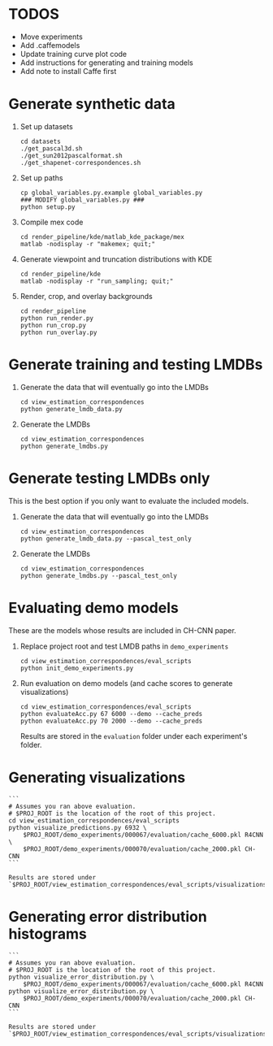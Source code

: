 # TODOS

* Move experiments
* Add .caffemodels
* Update training curve plot code
* Add instructions for generating and training models
* Add note to install Caffe first

# Generate synthetic data

1. Set up datasets

	```
	cd datasets
	./get_pascal3d.sh
	./get_sun2012pascalformat.sh
	./get_shapenet-correspondences.sh
	```

2. Set up paths

	```
	cp global_variables.py.example global_variables.py
	### MODIFY global_variables.py ###
	python setup.py
	```

3. Compile mex code

	```
	cd render_pipeline/kde/matlab_kde_package/mex
	matlab -nodisplay -r "makemex; quit;"
	```

4. Generate viewpoint and truncation distributions with KDE

	```
	cd render_pipeline/kde
	matlab -nodisplay -r "run_sampling; quit;"
	```

5. Render, crop, and overlay backgrounds

	```
	cd render_pipeline
	python run_render.py
	python run_crop.py
	python run_overlay.py
	```


# Generate training and testing LMDBs

1. Generate the data that will eventually go into the LMDBs

	```
	cd view_estimation_correspondences
	python generate_lmdb_data.py
	```

2. Generate the LMDBs

	```
	cd view_estimation_correspondences
	python generate_lmdbs.py
	```

# Generate testing LMDBs only

This is the best option if you only want to evaluate the included models.

1. Generate the data that will eventually go into the LMDBs

	```
	cd view_estimation_correspondences
	python generate_lmdb_data.py --pascal_test_only
	```

2. Generate the LMDBs

	```
	cd view_estimation_correspondences
	python generate_lmdbs.py --pascal_test_only
	```


# Evaluating demo models

These are the models whose results are included in CH-CNN paper.

1. Replace project root and test LMDB paths in `demo_experiments`

	```
	cd view_estimation_correspondences/eval_scripts
	python init_demo_experiments.py
	```

2. Run evaluation on demo models (and cache scores to generate visualizations)

	```
	cd view_estimation_correspondences/eval_scripts
	python evaluateAcc.py 67 6000 --demo --cache_preds
	python evaluateAcc.py 70 2000 --demo --cache_preds
	```

	Results are stored in the `evaluation` folder under each experiment's folder.


# Generating visualizations

	```
	# Assumes you ran above evaluation.
	# $PROJ_ROOT is the location of the root of this project.
	cd view_estimation_correspondences/eval_scripts
	python visualize_predictions.py 6932 \
		$PROJ_ROOT/demo_experiments/000067/evaluation/cache_6000.pkl R4CNN \
		$PROJ_ROOT/demo_experiments/000070/evaluation/cache_2000.pkl CH-CNN
	```

	Results are stored under `$PROJ_ROOT/view_estimation_correspondences/eval_scripts/visualizations/qualitative_comparison`.


# Generating error distribution histograms

	```
	# Assumes you ran above evaluation.
	# $PROJ_ROOT is the location of the root of this project.
	python visualize_error_distribution.py \
		$PROJ_ROOT/demo_experiments/000067/evaluation/cache_6000.pkl R4CNN
	python visualize_error_distribution.py \
		$PROJ_ROOT/demo_experiments/000070/evaluation/cache_2000.pkl CH-CNN
	```

	Results are stored under `$PROJ_ROOT/view_estimation_correspondences/eval_scripts/visualizations/error_distribution`.

